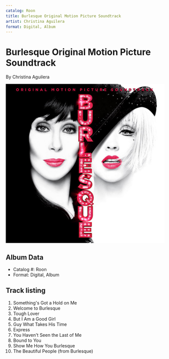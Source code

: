 ```yaml
---
catalog: Roon
title: Burlesque Original Motion Picture Soundtrack
artist: Christina Aguilera
format: Digital, Album
---
```


# Burlesque Original Motion Picture Soundtrack

By Christina Aguilera

![](../../assets/albumcovers/Christina_Aguilera-Burlesque_Original_Motion_Picture_Soundtrack.png)

## Album Data

- Catalog #: Roon
- Format: Digital, Album


## Track listing


1. Something's Got a Hold on Me
2. Welcome to Burlesque
3. Tough Lover
4. But I Am a Good Girl
5. Guy What Takes His Time
6. Express
7. You Haven't Seen the Last of Me
8. Bound to You
9. Show Me How You Burlesque
10. The Beautiful People (from Burlesque)

